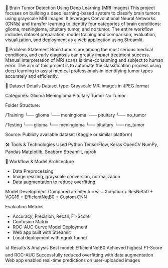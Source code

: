 🧠 Brain Tumor Detection Using Deep Learning (MRI Images)
This project focuses on building a deep learning-based system to classify brain tumors using grayscale MRI images. It leverages Convolutional Neural Networks (CNNs) and transfer learning to identify four categories of brain conditions: glioma, meningioma, pituitary tumor, and no tumor. The entire workflow includes dataset preparation, model training and comparison, evaluation, visualization, and deployment as a web application using Streamlit.

📌 Problem Statement
Brain tumors are among the most serious medical conditions, and early diagnosis can greatly impact treatment success. Manual interpretation of MRI scans is time-consuming and subject to human error. The aim of this project is to automate the classification process using deep learning to assist medical professionals in identifying tumor types accurately and efficiently.

🧠 Dataset Details
Dataset type: Grayscale MRI images in JPEG format

Categories:
  Glioma
  Meningioma
  Pituitary Tumor
  No Tumor

Folder Structure:

/Training
└── glioma
└── meningioma
└── pituitary
└── no_tumor

/Testing
└── glioma
└── meningioma
└── pituitary
└── no_tumor

Source: Publicly available dataset (Kaggle or similar platform)

🛠 Tools & Technologies Used
Python
TensorFlow, Keras
OpenCV
NumPy, Pandas
Matplotlib, Seaborn
Streamlit, ngrok

🧪 Workflow & Model Architecture
+ Data Preprocessing
+ Image resizing, grayscale conversion, normalization
+ Data augmentation to reduce overfitting

Model Development
  Compared architectures:
    + Xception
    + ResNet50
    + VGG16
    + EfficientNetB0
    + Custom CNN

Evaluation Metrics
+ Accuracy, Precision, Recall, F1-Score
+ Confusion Matrix
+ ROC-AUC Curve
Model Deployment
+ Web app built with Streamlit
+ Local deployment with ngrok tunnel

📊 Results & Analysis
Best model: EfficientNetB0
Achieved highest F1-Score and ROC-AUC
Successfully reduced overfitting with data augmentation
Web app enabled real-time predictions on user-uploaded images

